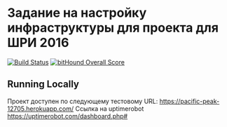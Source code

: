 # Задание на настройку инфраструктуры для проекта для ШРИ 2016

[![Build Status](https://travis-ci.org/choochoochoo/task6-shri.svg?branch=master)](https://travis-ci.org/choochoochoo/task6-shri)
[![bitHound Overall Score](https://www.bithound.io/github/choochoochoo/task6-shri/badges/score.svg)](https://www.bithound.io/github/choochoochoo/task6-shri)

## Running Locally

Проект доступен по следующему тестовому URL: https://pacific-peak-12705.herokuapp.com/
Ссылка на uptimerobot https://uptimerobot.com/dashboard.php#